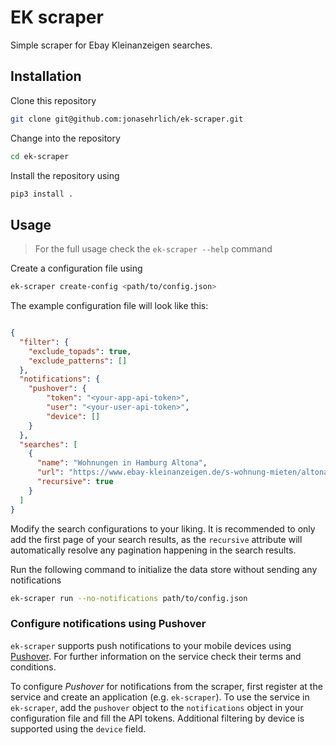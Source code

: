 # EK scraper

Simple scraper for Ebay Kleinanzeigen searches.

## Installation

Clone this repository

``` bash
git clone git@github.com:jonasehrlich/ek-scraper.git
```

Change into the repository

``` bash
cd ek-scraper
```

Install the repository using

``` bash
pip3 install .
```

## Usage

> For the full usage check the `ek-scraper --help` command

Create a configuration file using

``` bash
ek-scraper create-config <path/to/config.json>
```

The example configuration file will look like this:

```json

{
  "filter": {
    "exclude_topads": true,
    "exclude_patterns": []
  },
  "notifications": {
    "pushover": {
        "token": "<your-app-api-token>",
        "user": "<your-user-api-token>",
        "device": []
    }
  },
  "searches": [
    {
      "name": "Wohnungen in Hamburg Altona",
      "url": "https://www.ebay-kleinanzeigen.de/s-wohnung-mieten/altona/c203l9497",
      "recursive": true
    }
  ]
}

```

Modify the search configurations to your liking. It is recommended to only add the first page of your search results,
as the `recursive` attribute will automatically resolve any pagination happening in the search results.

Run the following command to initialize the data store without sending any notifications

``` bash
ek-scraper run --no-notifications path/to/config.json
```

### Configure notifications using Pushover

`ek-scraper` supports push notifications to your mobile devices using [Pushover](https://pushover.net/).
For further information on the service check their terms and conditions.

To configure _Pushover_ for notifications from the scraper, first register at the service and create an application
(e.g. `ek-scraper`). To use the service in `ek-scraper`, add the `pushover` object to the `notifications` object in your
configuration file and fill the API tokens. Additional filtering by device is supported using the `device` field.
